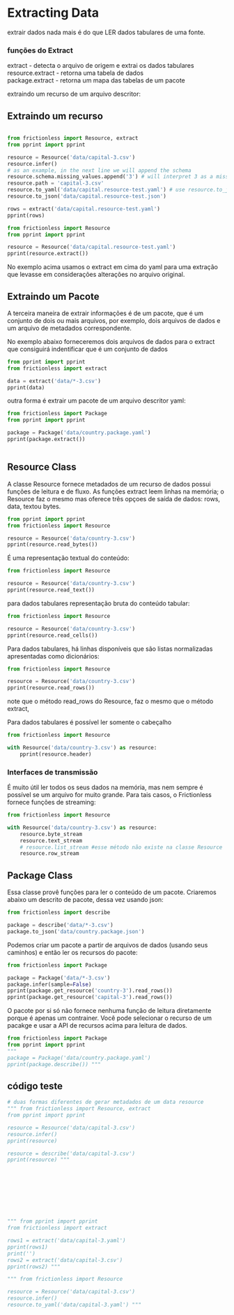 # Extracting Data

extrair dados nada mais é do que LER dados tabulares de uma fonte.

### funções do Extract

extract - detecta o arquivo de origem e extrai os dados tabulares  
resource.extract - retorna uma tabela de dados  
package.extract - retorna um mapa das tabelas de um pacote

extraindo um recurso de um arquivo descritor:

## Extraindo um recurso

```python script

from frictionless import Resource, extract
from pprint import pprint

resource = Resource('data/capital-3.csv')
resource.infer()
# as an example, in the next line we will append the schema
resource.schema.missing_values.append('3') # will interpret 3 as a missing value
resource.path = 'capital-3.csv'
resource.to_yaml('data/capital.resource-test.yaml') # use resource.to_json for JSON format
resource.to_json('data/capital.resource-test.json')

rows = extract('data/capital.resource-test.yaml')
pprint(rows)

```

```python script
from frictionless import Resource
from pprint import pprint

resource = Resource('data/capital.resource-test.yaml')
pprint(resource.extract())

```

No exemplo acima usamos o extract em cima do yaml para uma extração que levasse em considerações alterações no arquivo original.

## Extraindo um Pacote

A terceira maneira de extrair informações é de um pacote, que é um conjunto de dois ou mais arquivos, por exemplo, dois arquivos de dados e um arquivo de metadados correspondente.

No exemplo abaixo forneceremos dois arquivos de dados para o extract que consiguirá indentificar que é um conjunto de dados

```python script
from pprint import pprint
from frictionless import extract

data = extract('data/*-3.csv')
pprint(data)

```

outra forma é extrair um pacote de um arquivo descritor yaml:

```python script
from frictionless import Package
from pprint import pprint

package = Package('data/country.package.yaml')
pprint(package.extract())

```

```python script

```

## Resource Class

A classe Resource fornece metadados de um recurso de dados possui funções de leitura e de fluxo. As funções extract leem linhas na memória; o Resource faz o mesmo mas oferece três opçoes de saída de dados: rows, data, textou bytes.

```python script
from pprint import pprint
from frictionless import Resource

resource = Resource('data/country-3.csv')
pprint(resource.read_bytes())

```

É uma representação textual do conteúdo:

```python script
from frictionless import Resource

resource = Resource('data/country-3.csv')
pprint(resource.read_text())

```

para dados tabulares representação bruta do conteúdo tabular:

```python script
from frictionless import Resource

resource = Resource('data/country-3.csv')
pprint(resource.read_cells())

```

Para dados tabulares, há linhas disponíveis que são listas normalizadas apresentadas como dicionários:

```python script
from frictionless import Resource

resource = Resource('data/country-3.csv')
pprint(resource.read_rows())


```

note que o método read_rows do Resource, faz o mesmo que o método extract,

Para dados tabulares é possível ler somente o cabeçalho

```python script
from frictionless import Resource

with Resource('data/country-3.csv') as resource:
    pprint(resource.header)
```

### Interfaces de transmissão

É muito útil ler todos os seus dados na memória, mas nem sempre é possível se um arquivo for muito grande. Para tais casos, o Frictionless fornece funções de streaming:

```python script
from frictionless import Resource

with Resource('data/country-3.csv') as resource:
    resource.byte_stream
    resource.text_stream
    # resource.list_stream #esse método não existe na classe Resource
    resource.row_stream
```

## Package Class

Essa classe provê funções para ler o conteúdo de um pacote. Criaremos abaixo um descrito de pacote, dessa vez usando json:

```python script
from frictionless import describe

package = describe('data/*-3.csv')
package.to_json('data/country.package.json')
```

Podemos criar um pacote a partir de arquivos de dados (usando seus caminhos) e então ler os recursos do pacote:

```python script
from frictionless import Package

package = Package('data/*-3.csv')
package.infer(sample=False)
pprint(package.get_resource('country-3').read_rows())
pprint(package.get_resource('capital-3').read_rows())
```

O pacote por si só não fornece nenhuma função de leitura diretamente porque é apenas um contrainer. Você pode selecionar o recurso de um pacakge e usar a API de recursos acima para leitura de dados.

```python script
from frictionless import Package
from pprint import pprint
"""
package = Package('data/country.package.yaml')
pprint(package.describe()) """

```

## código teste

```python script
# duas formas diferentes de gerar metadados de um data resource
""" from frictionless import Resource, extract
from pprint import pprint

resource = Resource('data/capital-3.csv')
resource.infer()
pprint(resource)

resource = describe('data/capital-3.csv')
pprint(resource) """
```

```python script








""" from pprint import pprint
from frictionless import extract

rows1 = extract('data/capital-3.yaml')
pprint(rows1)
print('')
rows2 = extract('data/capital-3.csv')
pprint(rows2) """

""" from frictionless import Resource

resource = Resource('data/capital-3.csv')
resource.infer()
resource.to_yaml('data/capital-3.yaml') """

```

